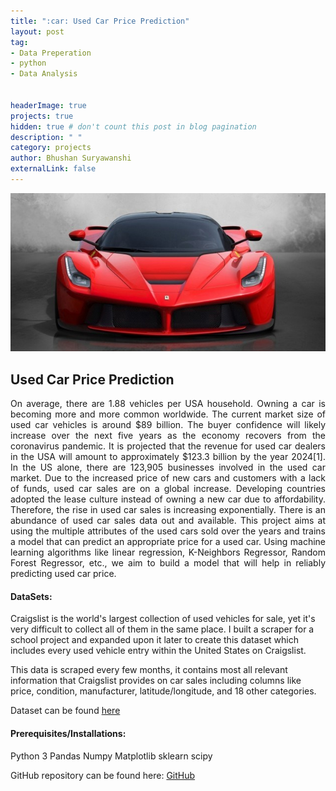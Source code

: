 ```yaml
---
title: ":car: Used Car Price Prediction"
layout: post
tag: 
- Data Preperation 
- python
- Data Analysis


headerImage: true
projects: true
hidden: true # don't count this post in blog pagination
description: " "
category: projects
author: Bhushan Suryawanshi 
externalLink: false
---
```


![Screenshot](/assets/images/car_price.jpeg)


## Used Car Price Prediction
<p align='justify'>On average, there are 1.88 vehicles per USA household. Owning a car is becoming more and more common worldwide. The current market size of used car vehicles is around $89 billion. The buyer confidence will likely increase over the next five years as the economy recovers from the coronavirus pandemic. It is projected that the revenue for used car dealers in the USA will amount to approximately $123.3 billion by the year 2024[1]. In the US alone, there are 123,905 businesses involved in the used car market. Due to the increased price of new cars and customers with a lack of funds, used car sales are on a global increase. Developing countries adopted the lease culture instead of owning a new car due to affordability. Therefore, the rise in used car sales is increasing exponentially. There is an abundance of used car sales data out and available. This project aims at using the multiple attributes of the used cars sold over the years and trains a model that can predict an appropriate price for a used car. Using machine learning algorithms like linear regression, K-Neighbors Regressor, Random Forest Regressor, etc., we aim to build a model that will help in reliably predicting used car price.</p>  

#### DataSets:

Craigslist is the world's largest collection of used vehicles for sale, yet it's very difficult to collect all of them in the same place. I built a scraper for a school project and expanded upon it later to create this dataset which includes every used vehicle entry within the United States on Craigslist.

This data is scraped every few months, it contains most all relevant information that Craigslist provides on car sales including columns like price, condition, manufacturer, latitude/longitude, and 18 other categories. 

Dataset can be found [here](https://www.kaggle.com/austinreese/craigslist-carstrucks-data)

#### Prerequisites/Installations:
Python 3
Pandas
Numpy
Matplotlib
sklearn
scipy

GitHub repository can be found here: [GitHub]( https://github.com)  
